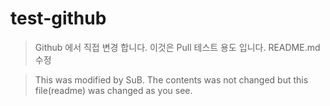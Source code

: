 # test-github

> Github 에서 직접 변경 합니다.
> 이것은 Pull 테스트 용도 입니다.
> README.md 수정



> This was modified by SuB.
> The contents was not changed but this file(readme) was changed as you see.
